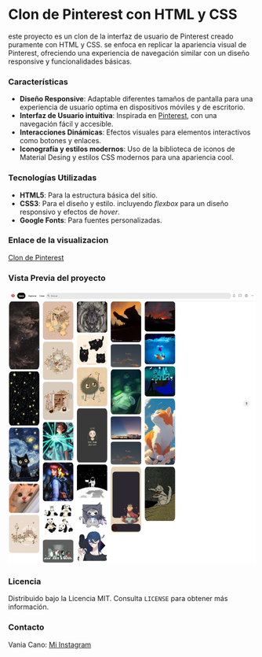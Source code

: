 # Clon de Pinterest con HTML y CSS

este proyecto es un clon de la interfaz de usuario de Pinterest creado puramente con HTML y CSS. se enfoca en replicar la apariencia visual de Pinterest, ofreciendo una experiencia de navegación similar con un diseño responsive y funcionalidades básicas. 

### Características
+ **Diseño Responsive**: Adaptable diferentes tamaños de pantalla para una experiencia de usuario optima en dispositivos móviles y de escritorio.
+ **Interfaz de Usuario intuitiva**: Inspirada en [Pinterest](https://www.pinterest.com.mx/), con una navegación fácil y accesible.
+ **Interacciones Dinámicas**: Efectos visuales para elementos interactivos como botones y enlaces.
+ **Iconografía y estilos modernos**: Uso de la biblioteca de iconos de Material Desing y estilos CSS modernos para una apariencia cool.

 ### Tecnologías Utilizadas
  + **HTML5**: Para la estructura básica del sitio.
  +  **CSS3**: Para el diseño y estilo. incluyendo _flexbox_ para un diseño responsivo y efectos de _hover_.
  +  **Google Fonts**: Para fuentes personalizadas.
### Enlace de la visualizacion
[Clon de Pinterest]((https://clondepinterest-omega.vercel.app/))
### Vista Previa del proyecto 
![Demo](/imagenes/Captura.jpeg)

### Licencia 
Distribuido bajo la Licencia MIT. Consulta  `LICENSE` para obtener más información.

### Contacto
Vania Cano: [Mi Instagram](https://www.instagram.com/certbu/)
